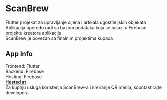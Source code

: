 # ScanBrew

  Flutter projekat za upravljanje cijena i artikala ugostiteljskih objekata<br>
  Aplikacija uporedo radi sa bazom podataka koja se nalazi u Firebase projektu kreatora aplikacije<br>
  ScanBrew je povezan sa finalnim projektima kupaca<br>
  
## App info

Frontend: Flutter<br>
Backend: Firebase<br>
Hosting: Firebase<br>
<a href="https://scanbrew-a47dc.web.app"><b>Hosted at</b></a><br>
Za kupnju usluga koristenja ScanBrew-a i kreiranje QR menia, koontaktirajte developera<br>

